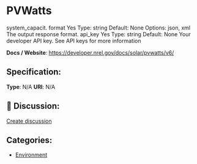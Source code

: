 # PVWatts


system_capacit. format Yes Type: string Default: None Options: json, xml The output response format.  api_key Yes Type: string Default: None Your developer API key. See API keys for more information

**Docs / Website**: https://developer.nrel.gov/docs/solar/pvwatts/v6/

## Specification:
**Type**:  N/A 
**URI**:  N/A 

## 💬 Discussion:
[Create discussion](link)

## Categories:
- [Environment](https://github.com/apis-list/apis-list#environment)






